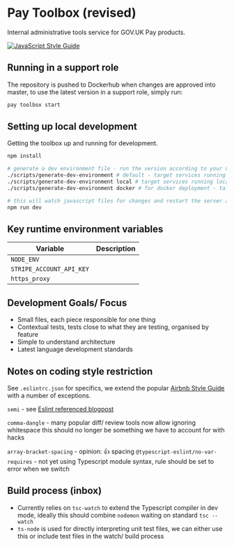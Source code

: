 # Pay Toolbox (revised)

Internal administrative tools service for GOV.UK Pay products.

[![JavaScript Style Guide](https://img.shields.io/badge/code_style-standard-brightgreen.svg)](https://standardjs.com)

## Running in a support role

The repository is pushed to Dockerhub when changes are approved into master, to use
the latest version in a support role, simply run:

```bash
pay toolbox start
```

## Setting up local development

Getting the toolbox up and running for development.

```bash
npm install

# generate a dev environment file - run the version according to your needs
./scripts/generate-dev-environment # default - target services running through SSH tunnel
./scripts/generate-dev-environment local # target services running locally on your machine
./scripts/generate-dev-environment docker # for docker deployment - talk to external network

# this will watch javascript files for changes and restart the server accordingly
npm run dev
```

## Key runtime environment variables

| Variable                 | Description                               |
| ------------------------ |:----------------------------------------- |
| `NODE_ENV`               | 
| `STRIPE_ACCOUNT_API_KEY` | 
| `https_proxy`            | 

## Development Goals/ Focus

  * Small files, each piece responsible for one thing
  * Contextual tests, tests close to what they are testing, organised by feature
  * Simple to understand architecture
  * Latest language development standards

## Notes on coding style restriction

See `.eslintrc.json` for specifics, we extend the popular
[Airbnb Style Guide](https://github.com/airbnb/javascript) with a number of
exceptions.

`semi` - see [Eslint referenced blogpost](https://blog.izs.me/2010/12/an-open-letter-to-javascript-leaders-regarding)

`comma-dangle` - many popular diff/ review tools now allow ignoring whitespace
this should no longer be something we have to account for with hacks

`array-bracket-spacing` - opinion: :+1: spacing
`@typescript-eslint/no-var-requires` - not yet using Typescript module syntax, rule should be set to error when we switch

## Build process (inbox)

  * Currently relies on `tsc-watch` to extend the Typescript compiler in dev mode, ideally
    this should combine `nodemon` waiting on standard `tsc --watch`
  * `ts-node` is used for directly interpreting unit test files, we can either use this
    or include test files in the watch/ build process
